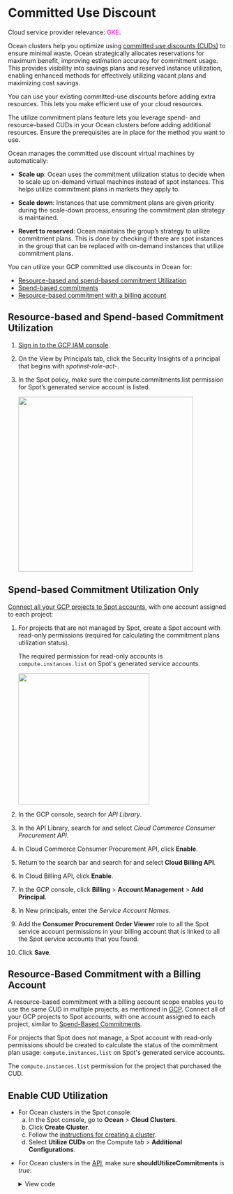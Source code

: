 # Committed Use Discount

Cloud service provider relevance: <font color="#FC01CC">GKE</font>.

Ocean clusters help you optimize using [committed use discounts (CUDs)](https://cloud.google.com/compute/docs/instances/committed-use-discounts-overview) to ensure minimal waste. Ocean strategically allocates reservations for maximum benefit, improving estimation accuracy for commitment usage. This provides visibility into savings plans and reserved instance utilization, enabling enhanced methods for effectively utilizing vacant plans and maximizing cost savings.

You can use your existing committed-use discounts before adding extra resources. This lets you make efficient use of your cloud resources.

The utilize commitment plans feature lets you leverage spend- and resource-based CUDs in your Ocean clusters before adding additional resources. Ensure the prerequisites are in place for the method you want to use.

Ocean manages the committed use discount virtual machines by automatically: 

* **Scale up**: Ocean uses the commitment utilization status to decide when to scale up on-demand virtual machines instead of spot instances. This helps utilize commitment plans in markets they apply to.

* **Scale down**: Instances that use commitment plans are given priority during the scale-down process, ensuring the commitment plan strategy is maintained.

* **Revert to reserved**: Ocean maintains the group’s strategy to utilize commitment plans. This is done by checking if there are spot instances in the group that can be replaced with on-demand instances that utilize commitment plans.

You can utilize your GCP committed use discounts in Ocean for:
* [Resource-based and spend-based commitment Utilization](/ocean/features/commited-use-discount?id=resource-based-and-spend-based-commitment-utilization)
* [Spend-based commitments](/ocean/features/commited-use-discount?id=spend-based-commitment-utilization-only)
* [Resource-based commitment with a billing account](/ocean/features/commited-use-discount?id=resource-based-commitment-with-a-billing-account)

## Resource-based and Spend-based Commitment Utilization

1. [Sign in to the GCP IAM console](https://console.cloud.google.com/iamadmin/).
2. On the View by Principals tab, click the Security Insights of a principal that begins with <i>spotinst-role-act-</i>.
   
3. In the Spot policy, make sure the compute.commitments.list permission for Spot’s generated service account is listed.

   <img width="400" src="https://github.com/user-attachments/assets/4c246fa7-6696-453f-8c5b-87b634713734">

## Spend-based Commitment Utilization Only

[Connect all your GCP projects to Spot accounts](https://docs.spot.io/connect-your-cloud-provider/first-account/gcp-manually?id=connect-gcp-manually), with one account assigned to each project:

1. For projects that are not managed by Spot, create a Spot account with read-only permissions (required for calculating the commitment plans utilization status).
   
   The required permission for read-only accounts is `compute.instances.list` on Spot's generated service accounts.
   
   <img width="300" src="https://github.com/user-attachments/assets/bfae81c5-9015-447f-8eb4-e4929d11f707" />

2. In the GCP console, search for <i>API Library</i>.

3. In the API Library, search for and select <i>Cloud Commerce Consumer Procurement API</i>.

4. In Cloud Commerce Consumer Procurement API, click **Enable**.

5. Return to the search bar and search for and select **Cloud Billing API**.

6. In Cloud Billing API, click **Enable**.
  
7. In the GCP console, click **Billing** > **Account Management** > **Add Principal**.

8. In New principals, enter the <i>Service Account Names</i>.

9. Add the **Consumer Procurement Order Viewer** role to all the Spot service account permissions in your billing account that is linked to all the Spot service accounts that you found.

10. Click **Save**.

## Resource-Based Commitment with a Billing Account

A resource-based commitment with a billing account scope enables you to use the same CUD in multiple projects, as mentioned in [GCP](https://cloud.google.com/billing/docs/how-to/cud-analysis-resource-based#understanding_discount_sharing). Connect all of your GCP projects to Spot accounts, with one account assigned to each project, similar to [Spend-Based Commitments](/ocean/features/commited-use-discount?id=spend-based-commitment-utilization-only).  

For projects that Spot does not manage, a Spot account with read-only permissions should be created to calculate the status of the commitment plan usage: `compute.instances.list` on Spot's generated service accounts.

The `compute.instances.list` permission for the project that purchased the CUD.

## Enable CUD Utilization

* For Ocean clusters in the Spot console:
  <ol style="list-style-type: lower-alpha;">
   <li>In the Spot console, go to <b>Ocean</b> > <b>Cloud Clusters</b>.</li>
   <li>Click <b>Create Cluster</b>.</li>
   <li>Follow the <a href="https://docs.spot.io/ocean/getting-started/">instructions for creating a cluster</a>.</li>
   <li>Select <b>Utilize CUDs</b> on the Compute tab > <b>Additional Configurations</b>.</li>
 </ol>
 
* For Ocean clusters in the [API](https://docs.spot.io/api/#tag/Ocean-GKE/operation/OceanGKEClusterCreate), make sure <b>shouldUtilizeCommitments</b> is <i>true</i>:
   <details>
   <summary markdown="span">View code</summary>
    <pre><code>"strategy": {
      "shouldUtilizeCommitments": true
    },</code></pre>

    </details>
<!--    
* For virtual node groups in the Spot console:
  <ol style="list-style-type: lower-alpha;">
   <li>In the Spot console, go to <b>Ocean</b> > <b>Cloud Clusters</b>.</li>
   <li>Click <b>Create Cluster</b>.</li>
   <li>Follow the <a href="https://docs.spot.io/ocean/getting-started/">instructions for creating a cluster</a>.</li>
   <li><a href="https://docs.spot.io/ocean/tutorials/manage-virtual-node-groups">Create a VNG</a>.</li>
   <li>Make sure <b>shouldUtilizeCommitments</b> is <i>true</i>:
     <details>
     <summary markdown="span">View code</summary>
      <pre><code>"strategy": {
        "shouldUtilizeCommitments": true
      },</code></pre>

     </details>
      </li>
   <li>Click <b>Save</b>.</li>
 </ol>
 
* For virtual node groups the [API](https://docs.spot.io/api/#tag/Ocean-GKE/operation/OceanGKELaunchSpecCreate), make sure <b>shouldUtilizeCommitments</b> is <i>true</i>:
   <details>
   <summary markdown="span">View code</summary>
    <pre><code>"strategy": {
      "shouldUtilizeCommitments": true
    },</code></pre>

    </details>
-->
